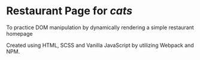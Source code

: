 # Restaurant Page for <i>cats</i>
To practice DOM manipulation by dynamically rendering a simple restaurant homepage

Created using HTML, SCSS and Vanilla JavaScript by utilizing Webpack and NPM.
